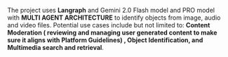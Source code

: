 The project uses **Langraph** and Gemini 2.0 Flash model and PRO model with **MULTI AGENT ARCHITECTURE** to identify objects from image, audio and video files.
Potential use cases include but not limited to: **Content Moderation ( reviewing and managing user generated content to make sure it aligns with Platform Guidelines)
, Object Identification, and Multimedia search and retrieval**.

